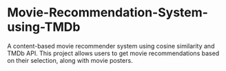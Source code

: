 # Movie-Recommendation-System-using-TMDb
A content-based movie recommender system using cosine similarity and TMDb API. This project allows users to get movie recommendations based on their selection, along with movie posters.
